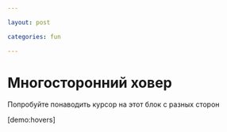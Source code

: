 ```yaml
---

layout: post

categories: fun

---
```


# Многосторонний ховер

Попробуйте понаводить курсор на этот блок с разных сторон

[demo:hovers]
